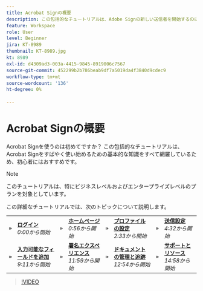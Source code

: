 ```yaml
---
title: Acrobat Signの概要
description: この包括的なチュートリアルは、Adobe Signの新しい送信者を開始するのに最適な場所です
feature: Workspace
role: User
level: Beginner
jira: KT-8989
thumbnail: KT-8989.jpg
kt: 8989
exl-id: d4309ad3-003a-4415-9845-8919006c7567
source-git-commit: 452299b2b786beab9df7a5019da4f3840d9cdec9
workflow-type: tm+mt
source-wordcount: '136'
ht-degree: 0%

---
```


# Acrobat Signの概要

Acrobat Signを使うのは初めてですか？ この包括的なチュートリアルは、Acrobat Signをすばやく使い始めるための基本的な知識をすべて網羅しているため、初心者にはおすすめです。

>[!NOTE]
>
>このチュートリアルは、特にビジネスレベルおよびエンタープライズレベルのプランを対象としています。

この詳細なチュートリアルでは、次のトピックについて説明します。

<table style="table-layout:auto">
<tr>
  <td>
    <a href="https://video.tv.adobe.com/v/337151?hidetitle=true">
      <img alt="画像を早送り" src="../assets/Stepforward_18.png" />
    </a>
  </td>
  <td>
     <a href="https://video.tv.adobe.com/v/337151?hidetitle=true"><strong>ログイン</strong></a>
         <br>
        <em>0:00から開始</em>
    </td>
     <td>
    <a href="https://video.tv.adobe.com/v/337151/?autoplay=true&t=56">
      <img alt="画像を早送り" src="../assets/Stepforward_18.png" />
    </a>
  </td>
  <td>
     <a href="https://video.tv.adobe.com/v/337151/?autoplay=true&t=56"><strong>ホームページ</strong></a>
         <br>
        <em>0:56から開始</em>
    </td>
    <td>
    <a href="https://video.tv.adobe.com/v/337151/?autoplay=true&t=153">
      <img alt="画像を早送り" src="../assets/Stepforward_18.png" />
    </a>
  </td>
  <td>
     <a href="https://video.tv.adobe.com/v/337151/?autoplay=true&t=153"><strong>プロファイルの設定</strong></a>
        <br>
        <em>2:33から開始</em>
    </td>
    <td>
    <a href="https://video.tv.adobe.com/v/337151/?autoplay=true&t=272">
      <img alt="画像を早送り" src="../assets/Stepforward_18.png" />
    </a>
  </td>
  <td>
     <a href="https://video.tv.adobe.com/v/337151/?autoplay=true&t=272"><strong>送信設定</strong></a>
        <br>
        <em>4:32から開始</em>
    </td>
  </tr>
  <tr>
    <td>
    <a href="https://video.tv.adobe.com/v/337151/?autoplay=true&t=551">
      <img alt="画像を早送り" src="../assets/Stepforward_18.png" />
    </a>
  </td>
  <td>
     <a href="https://video.tv.adobe.com/v/337151/?autoplay=true&t=551"><strong>入力可能なフィールドを追加</strong></a>
         <br>
        <em>9:11から開始</em>
    </td>
    <td>
    <a href="https://video.tv.adobe.com/v/337151/?autoplay=true&t=719">
      <img alt="画像を早送り" src="../assets/Stepforward_18.png" />
    </a>
  </td>
  <td>
     <a href="https://video.tv.adobe.com/v/337151/?autoplay=true&t=719"><strong>署名エクスペリエンス</strong></a>
        <br>
        <em>11:59から開始</em>
    </td>
    <td>
    <a href="https://video.tv.adobe.com/v/337151/?autoplay=true&t=774">
      <img alt="画像を早送り" src="../assets/Stepforward_18.png" />
    </a>
  </td>
  <td>
     <a href="https://video.tv.adobe.com/v/337151/?autoplay=true&t=774"><strong>ドキュメントの管理と追跡</strong></a>
        <br>
        <em>12:54から開始</em>
    </td>
    <td>
    <a href="https://video.tv.adobe.com/v/337151/?autoplay=true&t=898">
      <img alt="画像を早送り" src="../assets/Stepforward_18.png" />
    </a>
  </td>
  <td>
     <a href="https://video.tv.adobe.com/v/337151/?autoplay=true&t=898"><strong>サポートとリソース</strong></a>
        <br>
        <em>14:58から開始</em>
    </td>
  </tr>
  </table>

>[!VIDEO](https://video.tv.adobe.com/v/337151?hidetitle=true)
